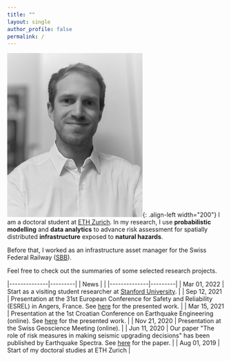 ```yaml
---
title: ""
layout: single
author_profile: false
permalink: /
---
```



![](/assets/images/li_1_web.jpg){: .align-left width="200"}
I am a doctoral student at [ETH Zurich](https://www.ethz.ch/). In my research, I use **probabilistic modelling** and **data analytics** to advance risk assessment for spatially distributed **infrastructure** exposed to **natural hazards**.

Before that, I worked as an infrastructure asset manager for the Swiss Federal Railway ([SBB](https://company.sbb.ch/en/home.html)).

Feel free to check out the summaries of some selected research projects. 

|--------------|---------|
| News | |
|--------------|---------|
| Mar 01, 2022  | Start as a visiting student researcher at [Stanford University](https://www.stanford.edu/).  |
| Sep 12, 2021  | Presentation at the 31st European Conference for Safety and Reliability (ESREL) in Angers, France. See [here](https://doi.org/10.3850/978-981-18-2016-8_559-cd) for the presented work.  |
| Mar 15, 2021  | Presentation at the 1st Croatian Conference on Earthquake Engineering (online). See [here](https://www.research-collection.ethz.ch/handle/20.500.11850/502087) for the presented work. |
| Nov 21, 2020  | Presentation at the Swiss Geoscience Meeting (online).  |
| Jun 11, 2020  | Our paper "The role of risk measures in making seismic upgrading decisions" has been published by Earthquake Spectra. See [here](https://doi.org/10.1177/8755293020919423) for the paper. |
| Aug 01, 2019  | Start of my doctoral studies at ETH Zurich  |
